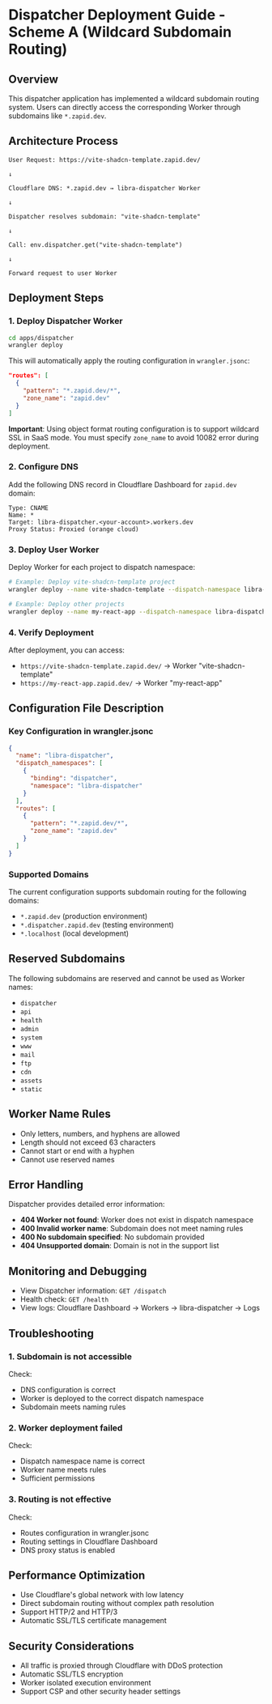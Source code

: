 # Dispatcher Deployment Guide - Scheme A (Wildcard Subdomain Routing)

## Overview

This dispatcher application has implemented a wildcard subdomain routing system. Users can directly access the corresponding Worker through subdomains like `*.zapid.dev`.

## Architecture Process

```
User Request: https://vite-shadcn-template.zapid.dev/

↓

Cloudflare DNS: *.zapid.dev → libra-dispatcher Worker

↓

Dispatcher resolves subdomain: "vite-shadcn-template"

↓

Call: env.dispatcher.get("vite-shadcn-template")

↓

Forward request to user Worker
```

## Deployment Steps

### 1. Deploy Dispatcher Worker

```bash
cd apps/dispatcher
wrangler deploy
```

This will automatically apply the routing configuration in `wrangler.jsonc`:

```json
"routes": [
  {
    "pattern": "*.zapid.dev/*",
    "zone_name": "zapid.dev"
  }
]
```

**Important**: Using object format routing configuration is to support wildcard SSL in SaaS mode. You must specify `zone_name` to avoid 10082 error during deployment.

### 2. Configure DNS

Add the following DNS record in Cloudflare Dashboard for `zapid.dev` domain:

```
Type: CNAME
Name: *
Target: libra-dispatcher.<your-account>.workers.dev
Proxy Status: Proxied (orange cloud)
```

### 3. Deploy User Worker

Deploy Worker for each project to dispatch namespace:

```bash
# Example: Deploy vite-shadcn-template project
wrangler deploy --name vite-shadcn-template --dispatch-namespace libra-dispatcher

# Example: Deploy other projects
wrangler deploy --name my-react-app --dispatch-namespace libra-dispatcher
```

### 4. Verify Deployment

After deployment, you can access:

- `https://vite-shadcn-template.zapid.dev/` → Worker "vite-shadcn-template"
- `https://my-react-app.zapid.dev/` → Worker "my-react-app"

## Configuration File Description

### Key Configuration in wrangler.jsonc

```json
{
  "name": "libra-dispatcher",
  "dispatch_namespaces": [
    {
      "binding": "dispatcher",
      "namespace": "libra-dispatcher"
    }
  ],
  "routes": [
    {
      "pattern": "*.zapid.dev/*",
      "zone_name": "zapid.dev"
    }
  ]
}
```

### Supported Domains

The current configuration supports subdomain routing for the following domains:

- `*.zapid.dev` (production environment)
- `*.dispatcher.zapid.dev` (testing environment)
- `*.localhost` (local development)

## Reserved Subdomains

The following subdomains are reserved and cannot be used as Worker names:

- `dispatcher`
- `api`
- `health`
- `admin`
- `system`
- `www`
- `mail`
- `ftp`
- `cdn`
- `assets`
- `static`

## Worker Name Rules

- Only letters, numbers, and hyphens are allowed
- Length should not exceed 63 characters
- Cannot start or end with a hyphen
- Cannot use reserved names

## Error Handling

Dispatcher provides detailed error information:

- **404 Worker not found**: Worker does not exist in dispatch namespace
- **400 Invalid worker name**: Subdomain does not meet naming rules
- **400 No subdomain specified**: No subdomain provided
- **404 Unsupported domain**: Domain is not in the support list

## Monitoring and Debugging

- View Dispatcher information: `GET /dispatch`
- Health check: `GET /health`
- View logs: Cloudflare Dashboard → Workers → libra-dispatcher → Logs

## Troubleshooting

### 1. Subdomain is not accessible

Check:

- DNS configuration is correct
- Worker is deployed to the correct dispatch namespace
- Subdomain meets naming rules

### 2. Worker deployment failed

Check:

- Dispatch namespace name is correct
- Worker name meets rules
- Sufficient permissions

### 3. Routing is not effective

Check:

- Routes configuration in wrangler.jsonc
- Routing settings in Cloudflare Dashboard
- DNS proxy status is enabled

## Performance Optimization

- Use Cloudflare's global network with low latency
- Direct subdomain routing without complex path resolution
- Support HTTP/2 and HTTP/3
- Automatic SSL/TLS certificate management

## Security Considerations

- All traffic is proxied through Cloudflare with DDoS protection
- Automatic SSL/TLS encryption
- Worker isolated execution environment
- Support CSP and other security header settings